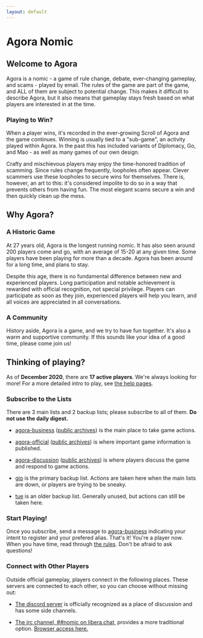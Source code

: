 ```yaml
---
layout: default
---
```


# Agora Nomic

<div class="row" markdown="1">

<div class="col-md-6" markdown="1">

## Welcome to Agora

Agora is a nomic - a game of rule change, debate, ever-changing
gameplay, and scams - played by email. The rules of the game are part of
the game, and ALL of them are subject to potential change. This makes it
difficult to describe Agora, but it also means that gameplay stays fresh
based on what players are interested in at the time.

### Playing to Win?

When a player wins, it's recorded in the ever-growing Scroll of Agora
and the game continues. Winning is usually tied to a "sub-game", an
activity played within Agora. In the past this has included variants of
Diplomacy, Go, and Mao - as well as many games of our own design.

Crafty and mischievous players may enjoy the time-honored tradition of
scamming. Since rules change frequently, loopholes often appear. Clever
scammers use these loopholes to secure wins for themselves. There is,
however, an art to this: it's considered impolite to do so in a way that
prevents others from having fun. The most elegant scams secure a win and
then quickly clean up the mess.

## Why Agora?

### A Historic Game

At 27 years old, Agora is the longest running nomic. It has also
seen around 200 players come and go, with an average of 15-20 at
any given time. Some players have been playing for more than a decade.
Agora has been around for a long time, and plans to stay.

Despite this age, there is no fundamental difference between new and
experienced players. Long participation and notable achievement is
rewarded with official recognition, not special privilege. Players can
participate as soon as they join, experienced players will help you
learn, and all voices are appreciated in all conversations.

### A Community

History aside, Agora is a game, and we try to have fun together. It's
also a warm and supportive community. If this sounds like
your idea of a good time, please come join us!
  
</div>

<div class="col-md-6" markdown="1"> 

## Thinking of playing?

As of **December 2020**, there are **17 active players**. We're always
looking for more! For a more detailed intro to play, see [the help pages](https://agoranomic.org/Help/Quickstart).

### Subscribe to the Lists

There are 3 main lists and 2 backup lists; please subscribe to all of
them. **Do not use the daily digest.**

* [agora-business](http://www.agoranomic.org/cgi-bin/mailman/listinfo/agora-business)
  ([public archives](http://www.mail-archive.com/agora-business@agoranomic.org/info.html))
  is the main place to take game actions.

* [agora-official](http://www.agoranomic.org/cgi-bin/mailman/listinfo/agora-official)
  ([public archives](http://www.mail-archive.com/agora-official@agoranomic.org/info.html))
  is where important game information is published.

* [agora-discussion](http://www.agoranomic.org/cgi-bin/mailman/listinfo/agora-discussion)
  ([public archives](http://www.mail-archive.com/agora-discussion@agoranomic.org/info.html))
  is where players discuss the game and respond to game actions.
  
* [gio](https://agoranomic.groups.io/g/main) is the primary backup list.
  Actions are taken here when the main lists are down, or players are trying to be sneaky.
  
* [tue](http://listserver.tue.nl/mailman/listinfo/agora) is an older backup list.
  Generally unused, but actions can still be taken here.

### Start Playing!

Once you subscribe, send a message to
[agora-business](mailto:agora-business@agoranomic.org) indicating your
intent to register and your prefered alias. That's it! You're a player
now. When you have time, read through
[the rules](https://agoranomic.org/ruleset/). Don't be afraid to ask
questions!

### Connect with Other Players

Outside official gameplay, players connect in the following places.
These servers are connected to each other, so you can choose without
missing out:

* [The discord server](https://discord.gg/tz2u6m7) is officially recognized
as a place of discussion and has some side channels.

* [The irc channel, ##nomic on libera.chat,](irc:irc.libera.chat/##nomic)
provides a more traditional option. [Browser access here.](https://web.libera.chat/##nomic)

</div>

</div>
